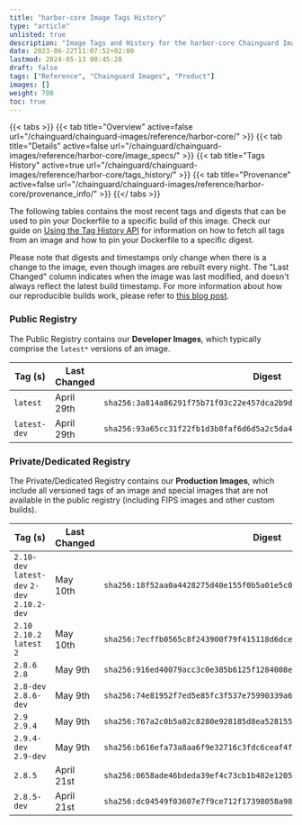 ```yaml
---
title: "harbor-core Image Tags History"
type: "article"
unlisted: true
description: "Image Tags and History for the harbor-core Chainguard Image"
date: 2023-06-22T11:07:52+02:00
lastmod: 2024-05-13 00:45:28
draft: false
tags: ["Reference", "Chainguard Images", "Product"]
images: []
weight: 700
toc: true
---
```


{{< tabs >}}
{{< tab title="Overview" active=false url="/chainguard/chainguard-images/reference/harbor-core/" >}}
{{< tab title="Details" active=false url="/chainguard/chainguard-images/reference/harbor-core/image_specs/" >}}
{{< tab title="Tags History" active=true url="/chainguard/chainguard-images/reference/harbor-core/tags_history/" >}}
{{< tab title="Provenance" active=false url="/chainguard/chainguard-images/reference/harbor-core/provenance_info/" >}}
{{</ tabs >}}

The following tables contains the most recent tags and digests that can be used to pin your Dockerfile to a specific build of this image. Check our guide on [Using the Tag History API](/chainguard/chainguard-images/using-the-tag-history-api/) for information on how to fetch all tags from an image and how to pin your Dockerfile to a specific digest.

Please note that digests and timestamps only change when there is a change to the image, even though images are rebuilt every night. The "Last Changed" column indicates when the image was last modified, and doesn't always reflect the latest build timestamp. For more information about how our reproducible builds work, please refer to [this blog post](https://www.chainguard.dev/unchained/reproducing-chainguards-reproducible-image-builds).

### Public Registry
The Public Registry contains our **Developer Images**, which typically comprise the `latest*` versions of an image.

| Tag (s)       | Last Changed | Digest                                                                    |
|---------------|--------------|---------------------------------------------------------------------------|
|  `latest`     | April 29th   | `sha256:3a814a86291f75b71f03c22e457dca2b9ddf8e92176ac2622864267f791c333f` |
|  `latest-dev` | April 29th   | `sha256:93a65cc31f22fb1d3b8faf6d6d5a2c5da4d92896dc9c39e1a51e92adccf1f4ff` |


### Private/Dedicated Registry
The Private/Dedicated Registry contains our **Production Images**, which include all versioned tags of an image and special images that are not available in the public registry (including FIPS images and other custom builds).

| Tag (s)                                       | Last Changed | Digest                                                                    |
|-----------------------------------------------|--------------|---------------------------------------------------------------------------|
|  `2.10-dev` `latest-dev` `2-dev` `2.10.2-dev` | May 10th     | `sha256:18f52aa0a4428275d40e155f0b5a01e5c0d9a20db3fe4affd22cf70e65c1869c` |
|  `2.10` `2.10.2` `latest` `2`                 | May 10th     | `sha256:7ecffb0565c8f243900f79f415118d6dce5e7c0e3347492a058b974d6be850dc` |
|  `2.8.6` `2.8`                                | May 9th      | `sha256:916ed40079acc3c0e385b6125f1284008ed568de04724000ab15d9a507a99953` |
|  `2.8-dev` `2.8.6-dev`                        | May 9th      | `sha256:74e81952f7ed5e85fc3f537e75990339a605d3afaed49d6da21da88ffd54d742` |
|  `2.9` `2.9.4`                                | May 9th      | `sha256:767a2c0b5a82c8280e928185d8ea528155ca4dd033e10c6f98c45b9d3ee2414b` |
|  `2.9.4-dev` `2.9-dev`                        | May 9th      | `sha256:b616efa73a8aa6f9e32716c3fdc6ceaf4f4c8248157cb07486cc8e3a763f1223` |
|  `2.8.5`                                      | April 21st   | `sha256:0658ade46bdeda39ef4c73cb1b482e12054bec8d9d92b308519d94e65f7e376b` |
|  `2.8.5-dev`                                  | April 21st   | `sha256:dc04549f03607e7f9ce712f17398058a98f1a19092042f922830d1190f976229` |


